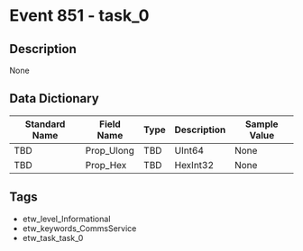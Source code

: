 # Event 851 - task_0

## Description
None

## Data Dictionary
|Standard Name|Field Name|Type|Description|Sample Value|
|---|---|---|---|---|
|TBD|Prop_Ulong|TBD|UInt64|None|None|
|TBD|Prop_Hex|TBD|HexInt32|None|None|

## Tags
* etw_level_Informational
* etw_keywords_CommsService
* etw_task_task_0